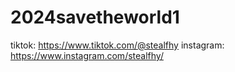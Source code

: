 # 2024savetheworld1

tiktok: https://www.tiktok.com/@stealfhy
instagram: https://www.instagram.com/stealfhy/
